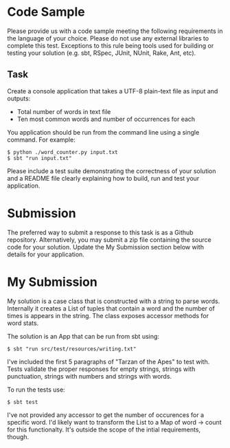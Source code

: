 # Code Sample
Please provide us with a code sample meeting the following requirements in the language of your choice. Please do not use any external libraries to complete this test. Exceptions to this rule being tools used for building or testing your solution (e.g. sbt, RSpec, JUnit, NUnit, Rake, Ant, etc).

## Task

Create a console application that takes a UTF-8 plain-text file as input and outputs:

- Total number of words in text file
- Ten most common words and number of occurrences for each

You application should be run from the command line using a single command. For example:

    $ python ./word_counter.py input.txt
    $ sbt "run input.txt"

Please include a test suite demonstrating the correctness of your solution and a README file clearly explaining how to build, run and test your application.

# Submission

The preferred way to submit a response to this task is as a Github repository. Alternatively, you may submit a zip file containing the source code for your solution.  Update the My Submission section below with details for your application.

# My Submission
My solution is a case class that is constructed with a string to parse words.  Internally it creates a List of tuples that contain a word and the number of times is appears in the string.  The class exposes accessor methods for word stats.

The solution is an App that can be run from sbt using:

    $ sbt "run src/test/resources/writing.txt"
    
I've included the first 5 paragraphs of "Tarzan of the Apes" to test with.  Tests validate the proper responses for empty strings, strings with punctuation, strings with numbers and strings with words.

To run the tests use:

    $ sbt test

I've not provided any accessor to get the number of occurences for a specific word.  I'd likely want to transform the List to a Map of word -> count for this functionalty.  It's outside the scope of the intial requirements, though.


